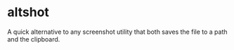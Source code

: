 # altshot

A quick alternative to any screenshot utility that both saves the file to a path and the clipboard.

